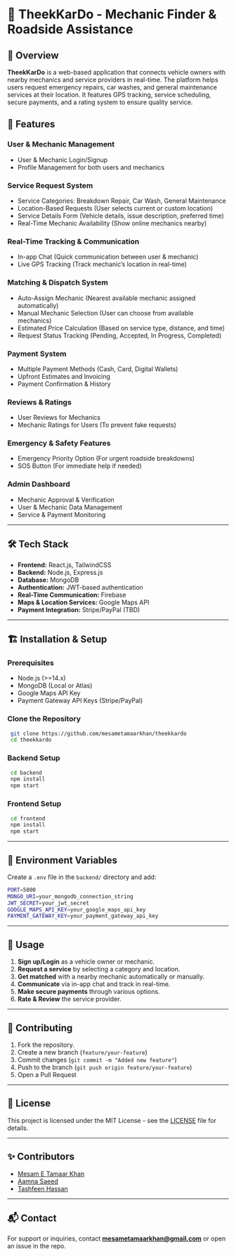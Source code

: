 # 🚗 TheekKarDo - Mechanic Finder & Roadside Assistance

## 📌 Overview
**TheekKarDo** is a web-based application that connects vehicle owners with nearby mechanics and service providers in real-time. The platform helps users request emergency repairs, car washes, and general maintenance services at their location. It features GPS tracking, service scheduling, secure payments, and a rating system to ensure quality service.

## 🚀 Features
### User & Mechanic Management
- User & Mechanic Login/Signup
- Profile Management for both users and mechanics

### Service Request System
- Service Categories: Breakdown Repair, Car Wash, General Maintenance
- Location-Based Requests (User selects current or custom location)
- Service Details Form (Vehicle details, issue description, preferred time)
- Real-Time Mechanic Availability (Show online mechanics nearby)

### Real-Time Tracking & Communication
- In-app Chat (Quick communication between user & mechanic)
- Live GPS Tracking (Track mechanic’s location in real-time)

### Matching & Dispatch System
- Auto-Assign Mechanic (Nearest available mechanic assigned automatically)
- Manual Mechanic Selection (User can choose from available mechanics)
- Estimated Price Calculation (Based on service type, distance, and time)
- Request Status Tracking (Pending, Accepted, In Progress, Completed)

### Payment System
- Multiple Payment Methods (Cash, Card, Digital Wallets)
- Upfront Estimates and Invoicing
- Payment Confirmation & History

### Reviews & Ratings
- User Reviews for Mechanics
- Mechanic Ratings for Users (To prevent fake requests)

### Emergency & Safety Features
- Emergency Priority Option (For urgent roadside breakdowns)
- SOS Button (For immediate help if needed)

### Admin Dashboard
- Mechanic Approval & Verification
- User & Mechanic Data Management
- Service & Payment Monitoring

---

## 🛠️ Tech Stack
- **Frontend:** React.js, TailwindCSS
- **Backend:** Node.js, Express.js
- **Database:** MongoDB
- **Authentication:** JWT-based authentication
- **Real-Time Communication:** Firebase
- **Maps & Location Services:** Google Maps API
- **Payment Integration:** Stripe/PayPal (TBD)

---

## 🏗️ Installation & Setup
### Prerequisites
- Node.js (>=14.x)
- MongoDB (Local or Atlas)
- Google Maps API Key
- Payment Gateway API Keys (Stripe/PayPal)

### Clone the Repository
```sh
 git clone https://github.com/mesametamaarkhan/theekkardo
 cd theekkardo
```

### Backend Setup
```sh
 cd backend
 npm install
 npm start
```

### Frontend Setup
```sh
 cd frontend
 npm install
 npm start
```

---

## 📌 Environment Variables
Create a `.env` file in the `backend/` directory and add:
```sh
PORT=5000
MONGO_URI=your_mongodb_connection_string
JWT_SECRET=your_jwt_secret
GOOGLE_MAPS_API_KEY=your_google_maps_api_key
PAYMENT_GATEWAY_KEY=your_payment_gateway_api_key
```

---

## 🚀 Usage
1. **Sign up/Login** as a vehicle owner or mechanic.
2. **Request a service** by selecting a category and location.
3. **Get matched** with a nearby mechanic automatically or manually.
4. **Communicate** via in-app chat and track in real-time.
5. **Make secure payments** through various options.
6. **Rate & Review** the service provider.

---

## 🤝 Contributing
1. Fork the repository.
2. Create a new branch (`feature/your-feature`)
3. Commit changes (`git commit -m "Added new feature"`)
4. Push to the branch (`git push origin feature/your-feature`)
5. Open a Pull Request

---

## 📜 License
This project is licensed under the MIT License - see the [LICENSE](LICENSE) file for details.

---

## ✨ Contributors
- [Mesam E Tamaar Khan](https://github.com/mesametamaarkhan)
- [Aamna Saeed](https://github.com/AamnaSaeed)
- [Tashfeen Hassan](https://github.com/TashfeenHassan)

---

## 📬 Contact
For support or inquiries, contact **mesametamaarkhan@gmail.com** or open an issue in the repo.

